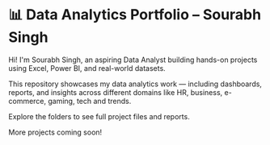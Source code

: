# 📊 Data Analytics Portfolio – Sourabh Singh

Hi! I'm Sourabh Singh, an aspiring Data Analyst building hands-on projects using Excel, Power BI, and real-world datasets.

This repository showcases my data analytics work — including dashboards, reports, and insights across different domains like HR, business, e-commerce, gaming, tech and trends.

Explore the folders to see full project files and reports.

More projects coming soon!
